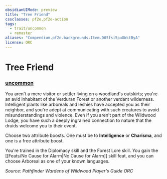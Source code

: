```yaml
---
obsidianUIMode: preview
title: "Tree Friend"
cssclasses: pf2e,pf2e-action
tags:
  - trait/uncommon
  - remaster
aliases: "Compendium.pf2e.backgrounds.Item.D05fsi5puOWstByA"
license: ORC
---
```

# Tree Friend

### [uncommon](uncommon "Uncommon Rarity Trait")






You aren't a mere visitor or settler living on a woodland's outskirts; you're an avid inhabitant of the Verduran Forest or another verdant wilderness. Intelligent plants like arboreals and leshies have accepted you as their neighbor, and you're adept at communicating with such creatures to avoid misunderstandings and violence. Even if you aren't part of the Wildwood Lodge, you have such a deeply ingrained connection to nature that the druids welcome you to their event.

Choose two attribute boosts. One must be to **Intelligence** or **Charisma**, and one is a free attribute boost.

You're trained in the Diplomacy skill and the Forest Lore skill. You gain the [[Feats/No Cause for Alarm|No Cause for Alarm]] skill feat, and you can choose Arboreal as one of your known languages.

*Source: Pathfinder Wardens of Wildwood Player's Guide*
*ORC*